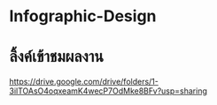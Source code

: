# Infographic-Design
# ลิ้งค์เข้าชมผลงาน
https://drive.google.com/drive/folders/1-3ilTOAsO4oqxeamK4wecP7OdMke8BFv?usp=sharing

